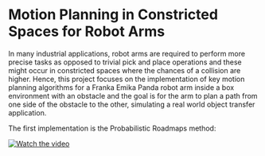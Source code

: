 # Motion Planning in Constricted Spaces for Robot Arms


In many industrial applications, robot arms are required to perform more precise tasks as opposed to trivial pick and place operations and these might occur in constricted spaces where the chances of a collision are higher. Hence, this project focuses on the implementation of key motion planning algorithms for a Franka Emika Panda robot arm inside a box environment with an obstacle and the goal is for the arm to plan a path from one side of the obstacle to the other, simulating a real world object transfer application.

The first implementation is the Probabilistic Roadmaps method:

[![Watch the video](https://youtu.be/MTGuorLv_oA/hqdefault.jpg)](https://youtu.be/MTGuorLv_oA)


